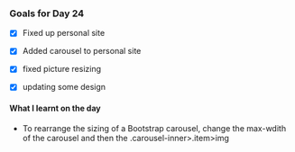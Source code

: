 ### Goals for Day 24
- [X] Fixed up personal site
- [X] Added carousel to personal site
- [X] fixed picture resizing
- [X] updating some design




#### What I learnt on the day
- To rearrange the sizing of a Bootstrap carousel, change the max-wdith of the carousel and then the .carousel-inner>.item>img

